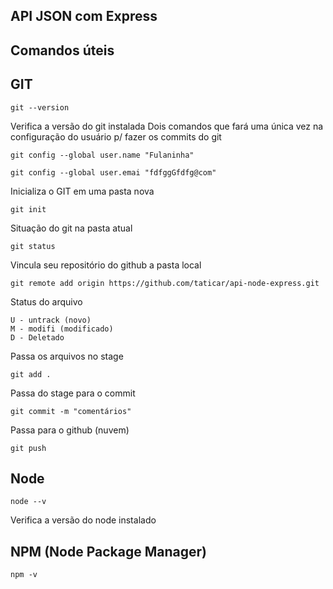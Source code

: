 ## API JSON com Express

## Comandos úteis

## GIT
```
git --version
```
Verifica a versão do git instalada
Dois comandos que fará uma única vez na configuração do usuário p/ fazer os commits do git
```
git config --global user.name "Fulaninha"
```
```
git config --global user.emai "fdfggGfdfg@com"
```
Inicializa o GIT em uma pasta nova
```
git init
```
Situação do git na pasta atual
```
git status
```
Vincula seu repositório do github a pasta local
```
git remote add origin https://github.com/taticar/api-node-express.git
```
Status do arquivo
```
U - untrack (novo)
M - modifi (modificado)
D - Deletado
```
Passa os arquivos no stage
```
git add .
```
Passa do stage para o commit
```
git commit -m "comentários"
```
Passa para o github (nuvem)
```
git push
```



## Node
```
node --v
```
Verifica a versão do node instalado

## NPM (Node Package Manager)
```
npm -v
```




